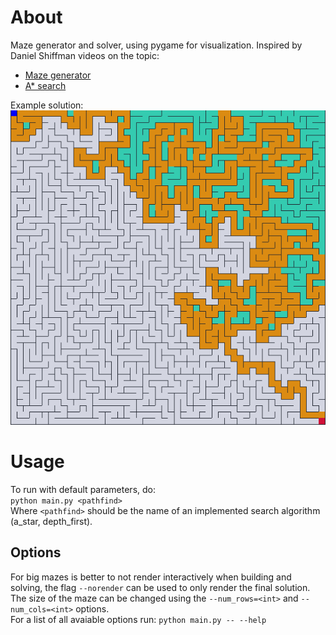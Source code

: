 # About
Maze generator and solver, using pygame for visualization.
Inspired by Daniel Shiffman videos on the topic:
* [Maze generator](https://www.youtube.com/watch?v=HyK_Q5rrcr4)
* [A* search](https://www.youtube.com/watch?v=aKYlikFAV4k)

Example solution:  
![A_star solution](images/a_star_sol.png?raw=True)

# Usage
To run with default parameters, do:  
`python main.py <pathfind>`  
Where `<pathfind>` should be the name of an implemented search algorithm (a_star, depth_first).

## Options
For big mazes is better to not render interactively when building and solving, the flag `--norender` can be used to only render the final solution.  
The size of the maze can be changed using the `--num_rows=<int>` and `--num_cols=<int>` options.  
For a list of all avaiable options run: `python main.py -- --help`
